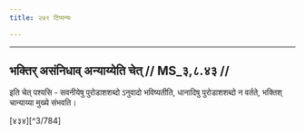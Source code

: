 ```yaml
---
title: २७९ टिप्पन्यः

---
```


[^3/783]: E2,4 om. iti

____________________________________________


## भक्तिर् असंनिधाव् अन्याय्येति चेत् // MS_३,८.४३ //

इति चेत् पश्यसि - सवनीयेषु पुरोडाशशब्दो ऽनुवादो भविष्यतीति, धानादिषु पुरोडाशशब्दो न वर्तते, भक्तिश् चान्याय्या मुख्ये संभवति।

[४३४][^3/784]
